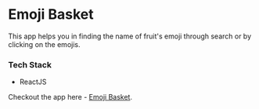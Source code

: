 # Emoji Basket

This app helps you in finding the name of fruit's emoji through search or by clicking on the emojis.

### Tech Stack

- ReactJS

Checkout the app here - [Emoji Basket]().
